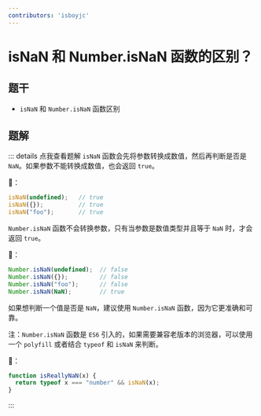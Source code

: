 ```yaml
---
contributors: 'isboyjc'
---
```


# isNaN 和 Number.isNaN 函数的区别？

## 题干

- `isNaN` 和 `Number.isNaN` 函数区别

## 题解

::: details 点我查看题解
`isNaN` 函数会先将参数转换成数值，然后再判断是否是 `NaN`。如果参数不能转换成数值，也会返回 `true`。

🌰：
```js
isNaN(undefined);   // true
isNaN({});          // true
isNaN("foo");       // true
```

`Number.isNaN` 函数不会转换参数，只有当参数是数值类型并且等于 `NaN` 时，才会返回 `true`。

🌰：
```js
Number.isNaN(undefined);  // false
Number.isNaN({});         // false
Number.isNaN("foo");      // false
Number.isNaN(NaN);        // true
```

如果想判断一个值是否是 `NaN`，建议使用 `Number.isNaN` 函数，因为它更准确和可靠。





注：`Number.isNaN` 函数是 `ES6` 引入的，如果需要兼容老版本的浏览器，可以使用一个 `polyfill` 或者结合 `typeof` 和 `isNaN` 来判断。

🌰：
```js
function isReallyNaN(x) {
  return typeof x === "number" && isNaN(x);
}
```

:::


